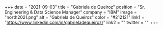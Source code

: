 +++ 
date = "2021-09-03" 
title = "Gabriela de Queiroz" 
position = "Sr. Engineering & Data Science Manager" 
company = "IBM" 
image = "north2021.png" 
alt = "Gabriela de Queiroz" 
color = "#212121" 
link1 = "https://www.linkedin.com/in/gabrieladequeiroz/" 
link2 = ""
twitter = ""
+++